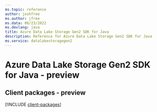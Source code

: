 ```yaml
---
ms.topic: reference
author: joshfree
ms.author: jfree
ms.data: 08/23/2022
ms.devlang: java
title: Azure Data Lake Storage Gen2 SDK for Java
description: Reference for Azure Data Lake Storage Gen2 SDK for Java
ms.service: datalakestoragegen2
---
```

# Azure Data Lake Storage Gen2 SDK for Java - preview

## Client packages - preview
[!INCLUDE [client-packages](data-lake-storage-gen2-client-index.md)]